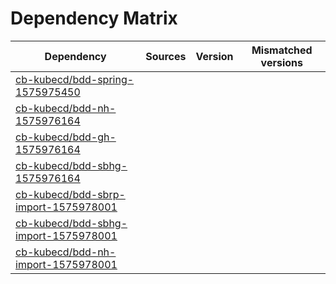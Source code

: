 # Dependency Matrix

Dependency | Sources | Version | Mismatched versions
---------- | ------- | ------- | -------------------
[cb-kubecd/bdd-spring-1575975450](https://github.com/cb-kubecd/bdd-spring-1575975450.git) |  | []() | 
[cb-kubecd/bdd-nh-1575976164](https://github.com/cb-kubecd/bdd-nh-1575976164.git) |  | []() | 
[cb-kubecd/bdd-gh-1575976164](https://github.com/cb-kubecd/bdd-gh-1575976164.git) |  | []() | 
[cb-kubecd/bdd-sbhg-1575976164](https://github.com/cb-kubecd/bdd-sbhg-1575976164.git) |  | []() | 
[cb-kubecd/bdd-sbrp-import-1575978001](https://github.com/cb-kubecd/bdd-sbrp-import-1575978001.git) |  | []() | 
[cb-kubecd/bdd-sbhg-import-1575978001](https://github.com/cb-kubecd/bdd-sbhg-import-1575978001.git) |  | []() | 
[cb-kubecd/bdd-nh-import-1575978001](https://github.com/cb-kubecd/bdd-nh-import-1575978001.git) |  | []() | 
